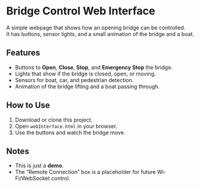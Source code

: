 # Bridge Control Web Interface

A simple webpage that shows how an opening bridge can be controlled.  
It has buttons, sensor lights, and a small animation of the bridge and a boat.

## Features
- Buttons to **Open**, **Close**, **Stop**, and **Emergency Stop** the bridge.  
- Lights that show if the bridge is closed, open, or moving.  
- Sensors for boat, car, and pedestrian detection.  
- Animation of the bridge lifting and a boat passing through.  

## How to Use
1. Download or clone this project.  
2. Open `webInterface.html` in your browser.  
3. Use the buttons and watch the bridge move.  

## Notes
- This is just a **demo**.  
- The “Remote Connection” box is a placeholder for future Wi-Fi/WebSocket control.  
